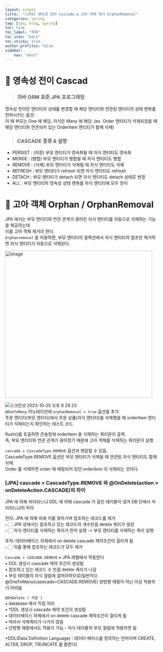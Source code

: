 ```yaml
---
layout: single
title:  "[JPA] 영속성 전이 Cascade & 고아 객체 제거 OrphanRemoval"
categories: spring
tag: [jpa, blog, spring]
toc: true
toc_label: "목록"
toc_icon: "bars"
toc_sticky: true
author_profiles: false
sidebar:
    nav: "docs"
---  
```


#  💎 영속성 전이 Cascad
> ### 자바 ORM 표준 JPA 프로그래밍  

영속성 전이란 엔티티의 상태를 변경할 때 해당 엔티티와 연관된 엔티티의 상태 변화를 전파시키는 옵션.  
이 때 부모는 One 에 해당, 자식은 Many 에 해당. 
(ex. Order 엔티티가 삭제되었을 때 해당 엔티티와 연관되어 있는 OrderItem 엔티티가 함께 삭제)  

> ### CASCADE 종류 & 설명

- PERSIST : (저장) 부모 엔티티가 영속화될 때 자식 엔티티도 영속화
- MERGE : (병합) 부모 엔티티가 병합될 때 자식 엔티티도 병합
- REMOVE : (삭제) 부모 엔티티가 삭제될 때 자식 엔티티도 삭제
- REFRESH : 부모 엔티티가 refresh 되면 자식 엔티티도 refresh
- DETACH : 부모 엔티티가 detach 되면 자식 엔티티도 detach 상태로 변경
- ALL : 부모 엔티티의 영속성 상태 변화를 자식 엔티티에 모두 전이


#  💎 고아 객체 Orphan / OrphanRemoval  

JPA 에서는 부모 엔티티와 연관 관계가 끊어진 자식 엔티티를 자동으로 삭제하는 기능을 제공하는데  
이를 고아 객체 제거라 한다.  
```Orphanremoval``` 을 이용하면, 부모 엔티티의 컬렉션에서 자식 엔티티의 참조만 제거하면 자식 엔티티가 자동으로 삭제된다.  

<img width="482" alt="image" src="https://github.com/5selny/5selny.github.io/assets/115622936/fa8260da-4b86-4ead-a9ba-57bf3eb79615">


![스크린샷 2023-10-25 오후 8 29 23](https://github.com/5selny/5selny.github.io/assets/115622936/a4185104-10f5-4909-8ea7-2024b6ef5248)  
```@OneToMany``` 어노테이션에 ```orphanRemoval = true``` 옵션을 추가.  
주문 엔티티(부모 엔티티)에서 주문 상품(자식 엔티티)를 삭제했을 때 orderItem 엔티티가 삭제되는지 확인하는 테스트 코드.    

flush()를 호출하면 콘솔창에 orderItem 을 삭제하는 쿼리문이 출력.  
즉, 부모 엔티티와 연관 관계가 끊어졌기 때문에 고아 객체를 삭제하는 쿼리문이 실행.  

```cascade = CascadeType.REMOVE``` 옵션과 헷갈릴 수 있음.  
CascadeType.REMOVE 옵션은 부모 엔티티가 삭제될 때 연관된 자식 엔티티도 함께 삭제.  
Order 를 삭제하면 order 에 매핑되어 있던 orderitem 이 삭제되는 것이다.  

### [JPA] cascade = CascadeType.REMOVE 와 @OnDelete(action = onDeleteAction.CASCADE)의 차이


JPA 에 의해 처리되느냐 DDL 에 의해 cascade 가 걸린 테이블이 생겨 DB 단에서 처리되느냐의 차이


전자: JPA 에 의해 외래 키를 찾아가며 참조하는 레코드를 제거   
	👉🏻 JPA 상에서는 참조하고 있는 레코드의 개수만큼 delete 쿼리가 생성  
	👉🏻 자식 엔티티를 삭제하는 쿼리가 먼저 실행 -> 부모 엔티티를 삭제하는 쿼리 실행  

후자: 데이터베이스 자체에서 on delete cascade 제약조건이 걸리게 됨  
	👉🏻 이를 통해 참조하는 레코드가 모두 제거  


```Cascade = CASCADE.REMOVE``` 
 ▪ JPA 레벨에서 작동한다  
 ▪ DDL 생성시 cascade 제약 조건이 생성됨  
 ▪ 참조하고 있는 레코드 수 만큼 delete 쿼리가 나감  
 ▪ 부모 테이블의 자식 컬럼에 걸어야하므로(일반적으@OneToMany(casecade=CASCADE.REMOVE) 양방향 매핑이 아닌 이상 적용하기 어려움  


```@OnDelete ( 지양 )```   
 ▪ database 에서 직접 처리  
 ▪ *DDL 생성시 cascade 제약 조건이 생성됨  
 ▪ 데이터베이스 자체에서 on delete cascade 제약조건이 걸리게 됨  
 ▪ 따라서 삭제쿼리가 나가지 않음  
 ▪ 단방향 매핑에서도 적용이 가능 - 자식 테이블의 부모 컬럼에 적용하면 됨  


*DDL(Data Definition Language) : 데이터 베이스를 정의하는 언어이며 CREATE, ALTER, DROP, TRUNCATE 를 말한다) 
